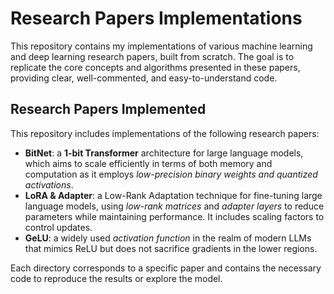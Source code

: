 # Research Papers Implementations

This repository contains my implementations of various machine learning and deep learning research papers, built from scratch. The goal is to replicate the core concepts and algorithms presented in these papers, providing clear, well-commented, and easy-to-understand code.

## Research Papers Implemented

This repository includes implementations of the following research papers:

- **BitNet**: a **1-bit Transformer** architecture for large language models, which aims to scale efficiently in terms of both memory and computation as it employs *low-precision binary weights and quantized activations*.
- **LoRA & Adapter**: a Low-Rank Adaptation technique for fine-tuning large language models, using *low-rank matrices* and *adapter layers* to reduce parameters while maintaining performance. It includes scaling factors to control updates.
- **GeLU**: a widely used *activation function* in the realm of modern LLMs that mimics ReLU but does not sacrifice gradients in the lower regions.
  
Each directory corresponds to a specific paper and contains the necessary code to reproduce the results or explore the model.
